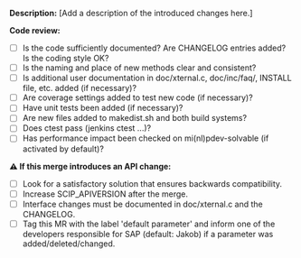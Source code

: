 **Description:**
[Add a description of the introduced changes here.]

**Code review:**
* [ ] Is the code sufficiently documented? Are CHANGELOG entries added? Is the coding style OK?
* [ ] Is the naming and place of new methods clear and consistent?
* [ ] Is additional user documentation in doc/xternal.c, doc/inc/faq/, INSTALL file, etc. added (if necessary)?
* [ ] Are coverage settings added to test new code (if necessary)?
* [ ] Have unit tests been added (if necessary)?
* [ ] Are new files added to makedist.sh and both build systems?
* [ ] Does ctest pass (jenkins ctest ...)?
* [ ] Has performance impact been checked on mi(nl)pdev-solvable (if activated by default)?

**:warning: If this merge introduces an API change:**
* [ ] Look for a satisfactory solution that ensures backwards compatibility.
* [ ] Increase SCIP_APIVERSION after the merge.
* [ ] Interface changes must be documented in doc/xternal.c and the CHANGELOG.
* [ ] Tag this MR with the label 'default parameter' and inform one of the developers responsible for SAP (default: Jakob) if a parameter was added/deleted/changed.